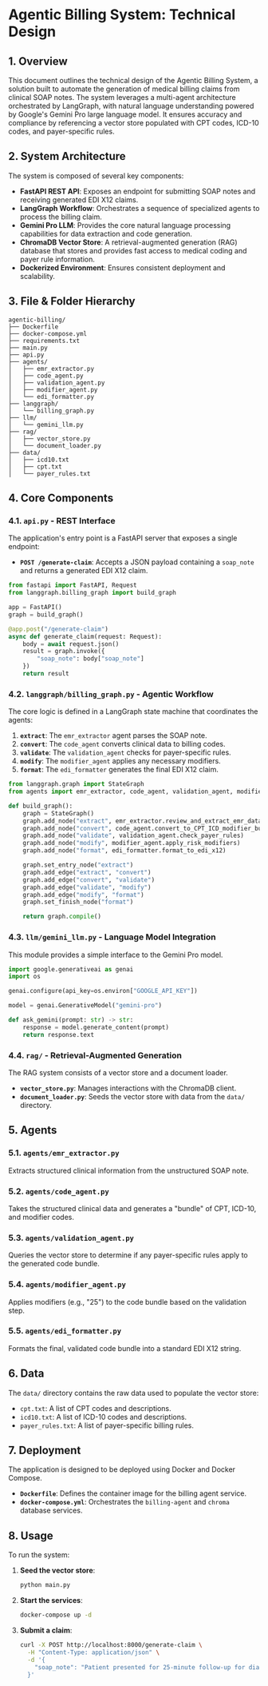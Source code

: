 # Agentic Billing System: Technical Design

## 1. Overview

This document outlines the technical design of the Agentic Billing System, a solution built to automate the generation of medical billing claims from clinical SOAP notes. The system leverages a multi-agent architecture orchestrated by LangGraph, with natural language understanding powered by Google's Gemini Pro large language model. It ensures accuracy and compliance by referencing a vector store populated with CPT codes, ICD-10 codes, and payer-specific rules.

## 2. System Architecture

The system is composed of several key components:

- **FastAPI REST API**: Exposes an endpoint for submitting SOAP notes and receiving generated EDI X12 claims.
- **LangGraph Workflow**: Orchestrates a sequence of specialized agents to process the billing claim.
- **Gemini Pro LLM**: Provides the core natural language processing capabilities for data extraction and code generation.
- **ChromaDB Vector Store**: A retrieval-augmented generation (RAG) database that stores and provides fast access to medical coding and payer rule information.
- **Dockerized Environment**: Ensures consistent deployment and scalability.

## 3. File & Folder Hierarchy

```
agentic-billing/
├── Dockerfile
├── docker-compose.yml
├── requirements.txt
├── main.py
├── api.py
├── agents/
│   ├── emr_extractor.py
│   ├── code_agent.py
│   ├── validation_agent.py
│   ├── modifier_agent.py
│   └── edi_formatter.py
├── langgraph/
│   └── billing_graph.py
├── llm/
│   └── gemini_llm.py
├── rag/
│   ├── vector_store.py
│   └── document_loader.py
├── data/
│   ├── icd10.txt
│   ├── cpt.txt
│   └── payer_rules.txt
```

## 4. Core Components

### 4.1. `api.py` - REST Interface

The application's entry point is a FastAPI server that exposes a single endpoint:

- **`POST /generate-claim`**: Accepts a JSON payload containing a `soap_note` and returns a generated EDI X12 claim.

```python
from fastapi import FastAPI, Request
from langgraph.billing_graph import build_graph

app = FastAPI()
graph = build_graph()

@app.post("/generate-claim")
async def generate_claim(request: Request):
    body = await request.json()
    result = graph.invoke({
        "soap_note": body["soap_note"]
    })
    return result
```

### 4.2. `langgraph/billing_graph.py` - Agentic Workflow

The core logic is defined in a LangGraph state machine that coordinates the agents:

1.  **`extract`**: The `emr_extractor` agent parses the SOAP note.
2.  **`convert`**: The `code_agent` converts clinical data to billing codes.
3.  **`validate`**: The `validation_agent` checks for payer-specific rules.
4.  **`modify`**: The `modifier_agent` applies any necessary modifiers.
5.  **`format`**: The `edi_formatter` generates the final EDI X12 claim.

```python
from langgraph.graph import StateGraph
from agents import emr_extractor, code_agent, validation_agent, modifier_agent, edi_formatter

def build_graph():
    graph = StateGraph()
    graph.add_node("extract", emr_extractor.review_and_extract_emr_data)
    graph.add_node("convert", code_agent.convert_to_CPT_ICD_modifier_bundle)
    graph.add_node("validate", validation_agent.check_payer_rules)
    graph.add_node("modify", modifier_agent.apply_risk_modifiers)
    graph.add_node("format", edi_formatter.format_to_edi_x12)

    graph.set_entry_node("extract")
    graph.add_edge("extract", "convert")
    graph.add_edge("convert", "validate")
    graph.add_edge("validate", "modify")
    graph.add_edge("modify", "format")
    graph.set_finish_node("format")

    return graph.compile()
```

### 4.3. `llm/gemini_llm.py` - Language Model Integration

This module provides a simple interface to the Gemini Pro model.

```python
import google.generativeai as genai
import os

genai.configure(api_key=os.environ["GOOGLE_API_KEY"])

model = genai.GenerativeModel("gemini-pro")

def ask_gemini(prompt: str) -> str:
    response = model.generate_content(prompt)
    return response.text
```

### 4.4. `rag/` - Retrieval-Augmented Generation

The RAG system consists of a vector store and a document loader.

- **`vector_store.py`**: Manages interactions with the ChromaDB client.
- **`document_loader.py`**: Seeds the vector store with data from the `data/` directory.

## 5. Agents

### 5.1. `agents/emr_extractor.py`

Extracts structured clinical information from the unstructured SOAP note.

### 5.2. `agents/code_agent.py`

Takes the structured clinical data and generates a "bundle" of CPT, ICD-10, and modifier codes.

### 5.3. `agents/validation_agent.py`

Queries the vector store to determine if any payer-specific rules apply to the generated code bundle.

### 5.4. `agents/modifier_agent.py`

Applies modifiers (e.g., "25") to the code bundle based on the validation step.

### 5.5. `agents/edi_formatter.py`

Formats the final, validated code bundle into a standard EDI X12 string.

## 6. Data

The `data/` directory contains the raw data used to populate the vector store:

- `cpt.txt`: A list of CPT codes and descriptions.
- `icd10.txt`: A list of ICD-10 codes and descriptions.
- `payer_rules.txt`: A list of payer-specific billing rules.

## 7. Deployment

The application is designed to be deployed using Docker and Docker Compose.

- **`Dockerfile`**: Defines the container image for the billing agent service.
- **`docker-compose.yml`**: Orchestrates the `billing-agent` and `chroma` database services.

## 8. Usage

To run the system:

1.  **Seed the vector store**:
    ```bash
    python main.py
    ```
2.  **Start the services**:
    ```bash
    docker-compose up -d
    ```
3.  **Submit a claim**:
    ```bash
    curl -X POST http://localhost:8000/generate-claim \
      -H "Content-Type: application/json" \
      -d '{
        "soap_note": "Patient presented for 25-minute follow-up for diabetes management. Ordered urinalysis. Reports increased thirst."
      }'
    ```